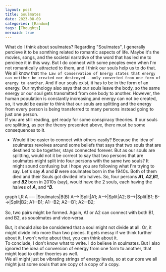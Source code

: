 ```yaml
---
layout: post
title: Soulmates
date: 2023-08-09
categories: [Random]
tags: [Thoughts]
mermaid: true
---
```

What do I think about soulmates?
Regarding "Soulmates", I generally percieve it to be somthing related to romantic aspects of life. Maybe it's the movies, songs, and the societal narrative of the word that has led me to perciece it in this way. But I do connect with some peoples even when I'm not romantically attracted to them, and I think our souls help us to do that. 
<br/>
We all know that `The Law of Conservation of Energy states that energy can neither be created nor destroyed - only converted from one form of energy to another`.  And  if our souls exist, it has to be in the form of an energy. Our mythology also says that our souls leave the body, so the same energy or our soul gets transmitted from one body to another. However, the human population is constantly increasing,and energy can not be created, so, it would be easier to think that our souls are splitting and the energy from every person is being transferred to many persons instead going to just one person.
<br/>
If you are still reading, get ready for some conspiracy theories. If our souls are splitting, as per the theory presented above, there must be some consequences to it.
<br/>
- Would it be easier to connect with others easily? Because the idea of soulmates revolves around some beliefs that says that two souls that are destined to be together, stays connected forever. But as our souls are splitting, would not it be correct to say that two persons that are soulmates might split into four persons with the same two souls? It might sound confusing but I hope you are following what I'm trying to say.
Let's say ***A*** and ***B*** were soulmates born in the 1940s. Both of them died and their Souls got divided into halves. So, four persons ***A1***, ***A2***,***B1***, and ***B2*** born in 2010s (say), would have the 2 souls, each having the halves of ***A***, and ****B***. 
<div class="mermaid">
graph LR
    A --- |Soulmates|B(B)
    A-->|Split|A1;
    A-->|Split|A2;
    B-->|Split|B1;
    B-->|Split|B2;
    A1--B1;
    A1--B2;
    A2--B1;
    A2--B2;
</div>
<br/>So, two pairs might be formed. Again, A1 or A2 can connect with both B1, and B2, as souolmates and vice-versa.
<br/>

But, it should also be considered that a soul might not divide at all. Or, it might divide into more than two pieces. It gets messy if we think further about it. I won't write about that, you can think about it.
<br/>
To conclude, I don't know what to write. I do believe in soulmates. But I also ignored the idea of conversion of energy from one form to another, that might lead to other thoeries as well. 
<br/>We all might just be vibrating strings of energy levels, so at our core we all might just some souls that are copy of a copy of a copy. 
